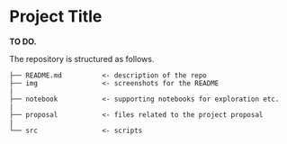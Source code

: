 # Project Title

**TO DO.**

The repository is structured as follows.

```
├── README.md          <- description of the repo
├── img                <- screenshots for the README
|
├── notebook           <- supporting notebooks for exploration etc.
|
├── proposal           <- files related to the project proposal
|
└── src                <- scripts
```